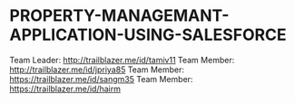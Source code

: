 # PROPERTY-MANAGEMANT-APPLICATION-USING-SALESFORCE
Team Leader: http://trailblazer.me/id/tamiv11
Team Member: http://trailblazer.me/id/jpriya85
Team Member: https://trailblazer.me/id/sangm35
Team Member: https://trailblazer.me/id/hairm
